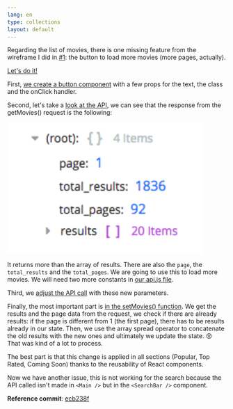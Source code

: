 ```yaml
---
lang: en
type: collections
layout: default
---
```


Regarding the list of movies, there is one missing feature from the wireframe I did in [#1](#1): the button to load more movies (more pages, actually).

[Let's do it!](https://github.com/Macxim/eiga/commit/ecb238ffacdb1b1e229c850969a2f776b2b1e03a)

First, [we create a button component](https://github.com/Macxim/eiga/commit/ecb238ffacdb1b1e229c850969a2f776b2b1e03a#diff-bbc6749162635fba28ca5450c9a99830) with a few props for the text, the class and the onClick handler.

Second, let's take a [look at the API](https://developers.themoviedb.org/3/search/search-movies), we can see that the response from the getMovies() request is the following:

<a href="/assets/img/rma-0017-response.jpg"><img src="/assets/img/rma-0017-response.jpg" width="450"></a>

It returns more than the array of results. There are also the `page`, the `total_results` and the `total_pages`. We are going to use this to load more movies. We will need two more constants in [our api.js file](https://github.com/Macxim/eiga/commit/ecb238ffacdb1b1e229c850969a2f776b2b1e03a#diff-284817f1b6aad47c0ac6d61bd72f474c).

Third, we [adjust the API call](https://github.com/Macxim/eiga/blob/ecb238ffacdb1b1e229c850969a2f776b2b1e03a/src/components/Main/index.js#L24) with these new parameters.

Finally, the most important part is [in the setMovies() function](https://github.com/Macxim/eiga/blob/ecb238ffacdb1b1e229c850969a2f776b2b1e03a/src/components/Main/index.js#L29-L44). We get the results and the page data from the request, we check if there are already results: if the page is different from 1 (the first page), there has to be results already in our state. Then, we use the array spread operator to concatenate the old results with the new ones and ultimately we update the state. 😵 That was kind of a lot to process.

The best part is that this change is applied in all sections (Popular, Top Rated, Coming Soon) thanks to the reusability of React components.

Now we have another issue, this is not working for the search because the API called isn't made in `<Main />` but in the `<SearchBar />` component.

**Reference commit**: [ecb238f](https://github.com/Macxim/eiga/commit/ecb238ffacdb1b1e229c850969a2f776b2b1e03a)
